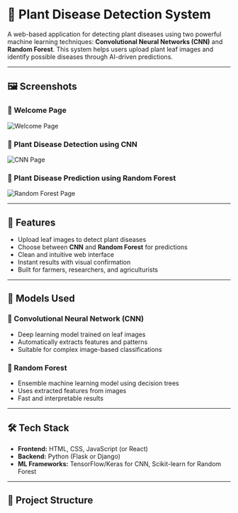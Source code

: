 # 🌿 Plant Disease Detection System

A web-based application for detecting plant diseases using two powerful machine learning techniques: **Convolutional Neural Networks (CNN)** and **Random Forest**. This system helps users upload plant leaf images and identify possible diseases through AI-driven predictions.

---

## 🖼️ Screenshots

### 🔸 Welcome Page
![Welcome Page](/images/Screenshot%202025-04-10%20211212.png)

### 🔸 Plant Disease Detection using CNN
![CNN Page](/images/Screenshot%202025-04-10%20224441.png)

### 🔸 Plant Disease Prediction using Random Forest
![Random Forest Page](/images/Screenshot%202025-04-10%20225337.png)

---

## 🚀 Features

- Upload leaf images to detect plant diseases
- Choose between **CNN** and **Random Forest** for predictions
- Clean and intuitive web interface
- Instant results with visual confirmation
- Built for farmers, researchers, and agriculturists

---

## 🧠 Models Used

### 🔹 Convolutional Neural Network (CNN)

- Deep learning model trained on leaf images
- Automatically extracts features and patterns
- Suitable for complex image-based classifications

### 🔹 Random Forest

- Ensemble machine learning model using decision trees
- Uses extracted features from images
- Fast and interpretable results

---

## 🛠️ Tech Stack

- **Frontend:** HTML, CSS, JavaScript (or React)
- **Backend:** Python (Flask or Django)
- **ML Frameworks:** TensorFlow/Keras for CNN, Scikit-learn for Random Forest

---

## 📁 Project Structure

